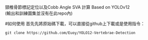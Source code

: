 頸椎骨節標記定位以及Cobb Angle SVA 計算
Based on YOLOv12  
(輸出和訓練圖集並沒有在此repo內)

#如何使用
首先先將原始碼下載，可以直接從github上下載或是使用指令：  
```
git clone https://github.com/Euoy/YOLO12-Vertebrae-Detection
```